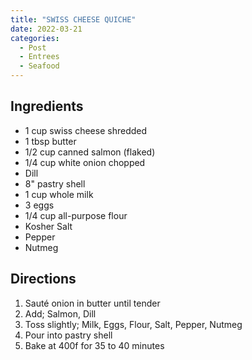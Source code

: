 ```yaml
---
title: "SWISS CHEESE QUICHE"
date: 2022-03-21
categories:
  - Post
  - Entrees
  - Seafood
---
```

## Ingredients

* 1 cup swiss cheese shredded
* 1 tbsp butter
* 1/2 cup canned salmon (flaked)
* 1/4 cup white onion chopped
* Dill
* 8" pastry shell
* 1 cup whole milk
* 3 eggs
* 1/4 cup all-purpose flour
* Kosher Salt
* Pepper
* Nutmeg

## Directions
1. Sauté onion in butter until tender
2. Add; Salmon, Dill
3. Toss slightly; Milk, Eggs, Flour, Salt, Pepper, Nutmeg
4. Pour into pastry shell
5. Bake at 400f for 35 to 40 minutes

